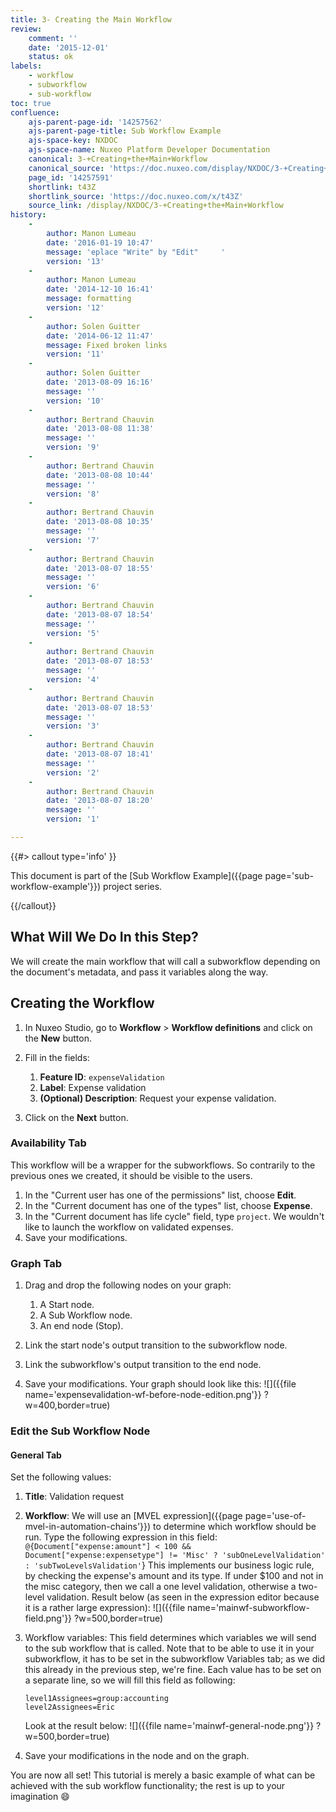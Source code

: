 ```yaml
---
title: 3- Creating the Main Workflow
review:
    comment: ''
    date: '2015-12-01'
    status: ok
labels:
    - workflow
    - subworkflow
    - sub-workflow
toc: true
confluence:
    ajs-parent-page-id: '14257562'
    ajs-parent-page-title: Sub Workflow Example
    ajs-space-key: NXDOC
    ajs-space-name: Nuxeo Platform Developer Documentation
    canonical: 3-+Creating+the+Main+Workflow
    canonical_source: 'https://doc.nuxeo.com/display/NXDOC/3-+Creating+the+Main+Workflow'
    page_id: '14257591'
    shortlink: t43Z
    shortlink_source: 'https://doc.nuxeo.com/x/t43Z'
    source_link: /display/NXDOC/3-+Creating+the+Main+Workflow
history:
    - 
        author: Manon Lumeau
        date: '2016-01-19 10:47'
        message: 'eplace "Write" by "Edit"     '
        version: '13'
    - 
        author: Manon Lumeau
        date: '2014-12-10 16:41'
        message: formatting
        version: '12'
    - 
        author: Solen Guitter
        date: '2014-06-12 11:47'
        message: Fixed broken links
        version: '11'
    - 
        author: Solen Guitter
        date: '2013-08-09 16:16'
        message: ''
        version: '10'
    - 
        author: Bertrand Chauvin
        date: '2013-08-08 11:38'
        message: ''
        version: '9'
    - 
        author: Bertrand Chauvin
        date: '2013-08-08 10:44'
        message: ''
        version: '8'
    - 
        author: Bertrand Chauvin
        date: '2013-08-08 10:35'
        message: ''
        version: '7'
    - 
        author: Bertrand Chauvin
        date: '2013-08-07 18:55'
        message: ''
        version: '6'
    - 
        author: Bertrand Chauvin
        date: '2013-08-07 18:54'
        message: ''
        version: '5'
    - 
        author: Bertrand Chauvin
        date: '2013-08-07 18:53'
        message: ''
        version: '4'
    - 
        author: Bertrand Chauvin
        date: '2013-08-07 18:53'
        message: ''
        version: '3'
    - 
        author: Bertrand Chauvin
        date: '2013-08-07 18:41'
        message: ''
        version: '2'
    - 
        author: Bertrand Chauvin
        date: '2013-08-07 18:20'
        message: ''
        version: '1'

---
```

{{#> callout type='info' }}

This document is part of the&nbsp;[Sub Workflow Example]({{page page='sub-workflow-example'}}) project series.

{{/callout}}

## What Will We Do In this Step?

We will create the main workflow that will call a subworkflow depending on the document's metadata, and pass it variables along the way.

## Creating the Workflow

1.  In Nuxeo Studio, go to **Workflow** > **Workflow definitions** and click on the **New** button.
2.  Fill in the fields:

    1.  **Feature ID**:&nbsp;`expenseValidation`
    2.  **Label**: Expense validation
    3.  **(Optional) Description**: Request your expense validation.
3.  Click on the **Next** button.

### Availability Tab

This workflow will be a wrapper for the subworkflows. So contrarily to the previous ones we created, it should be visible to the users.

1.  In the "Current user has one of the permissions" list, choose **Edit**.
2.  In the "Current document has one of the types" list, choose&nbsp;**Expense**.
3.  In the "Current document has life cycle" field, type `project`. We wouldn't like to launch the workflow on validated expenses.
4.  Save your modifications.

### Graph Tab

1.  Drag and drop the following nodes on your graph:

    1.  A Start node.
    2.  A Sub Workflow node.
    3.  An end node (Stop).
2.  Link the start node's output transition to the subworkflow node.
3.  Link the subworkflow's output transition to the end node.
4.  Save your modifications.
    Your graph should look like this:
    ![]({{file name='expensevalidation-wf-before-node-edition.png'}} ?w=400,border=true)

### Edit the Sub Workflow Node

#### General Tab

Set the following values:

1.  **Title**: Validation request

2.  **Workflow**: We will use an [MVEL expression]({{page page='use-of-mvel-in-automation-chains'}}) to determine which workflow should be run. Type the following expression in this field:
    `@{Document["expense:amount"] < 100 && Document["expense:expensetype"] != 'Misc' ? 'subOneLevelValidation' : 'subTwoLevelsValidation'`}
    This implements our business logic rule, by checking the expense's amount and its type. If under $100 and not in the misc category, then we call a one level validation, otherwise a two-level validation.
    Result below (as seen in the expression editor because it is a rather large expression):
    ![]({{file name='mainwf-subworkflow-field.png'}} ?w=500,border=true)

3.  Workflow variables: This field determines which variables we will send to the sub workflow that is called. Note that to be able to use it in your subworkflow, it has to be set in the subworkflow Variables tab; as we did this already in the previous step, we're fine. Each value has to be set on a separate line, so we will fill this field as following:

    ```
    level1Assignees=group:accounting
    level2Assignees=Eric
    ```

    Look at the result below:
    ![]({{file name='mainwf-general-node.png'}} ?w=500,border=true)

4.  Save your modifications in the node and on the graph.

You are now all set! This tutorial is merely a basic example of what can be achieved with the sub workflow functionality; the rest is up to your imagination :smile:

&nbsp;